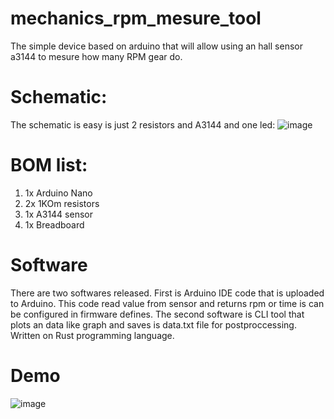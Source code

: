 # mechanics_rpm_mesure_tool
The simple device based on arduino that will allow using an hall sensor a3144 to mesure how many RPM gear do.
# Schematic:
The schematic is easy is just 2 resistors and A3144 and one led:
![image](https://user-images.githubusercontent.com/20460747/205875397-4060d0ce-d347-449f-8a3f-94528122093f.png)
# BOM list:  
  1. 1x Arduino Nano 
  2. 2x 1KOm resistors
  3. 1x A3144 sensor
  4. 1x Breadboard
# Software 
There are two softwares released. First is Arduino IDE code that is uploaded to Arduino. This code read value from sensor and returns rpm or time is can be configured in firmware defines. The second software is CLI tool that plots an data like graph and saves is data.txt file for postproccessing. Written on Rust programming language.
# Demo
![image](https://user-images.githubusercontent.com/20460747/205876439-df42d0a4-aea0-484f-ba7e-c943ae642ee8.png)
